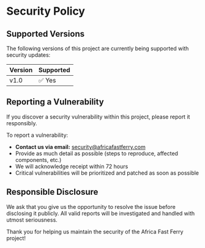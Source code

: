 
# Security Policy

## Supported Versions

The following versions of this project are currently being supported with security updates:

| Version | Supported          |
|---------|--------------------|
| v1.0    | ✅ Yes              |

## Reporting a Vulnerability

If you discover a security vulnerability within this project, please report it responsibly.

To report a vulnerability:

- **Contact us via email:** security@africafastferry.com
- Provide as much detail as possible (steps to reproduce, affected components, etc.)
- We will acknowledge receipt within 72 hours
- Critical vulnerabilities will be prioritized and patched as soon as possible

## Responsible Disclosure

We ask that you give us the opportunity to resolve the issue before disclosing it publicly. All valid reports will be investigated and handled with utmost seriousness.

Thank you for helping us maintain the security of the Africa Fast Ferry project!
